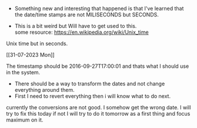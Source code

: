 
- Something new and interesting that happened is that I've learned that the date/time stamps are not MILISECONDS but SECONDS. 
  
- This is a bit weird but Will have to get used to this.  
some resource: https://en.wikipedia.org/wiki/Unix_time 

Unix time but in seconds. 


[[31-07-2023 Mon]]

The timestamp should be 2016-09-27T17:00:01 and thats what I should use in the system. 

- There should be a way to transform the dates and not change everything around them. 
- First I need to revert everything then i will know what to do next. 

currently the conversions are not good. I somehow get the wrong date. I will try to fix this today if not I will try to do it tomorrow as a first thing and focus maximum on it. 

